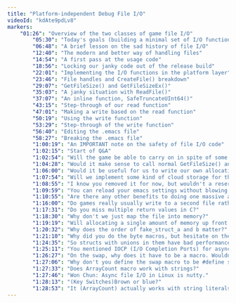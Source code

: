 ```yaml
---
title: "Platform-independent Debug File I/O"
videoId: "kdAte9pdLv8"
markers:
	"01:26": "Overview of the two classes of game file I/O"
		"05:30": "Today's goals (building a minimal set of I/O functions)"
		"06:48": "A brief lesson on the sad history of file I/O"
		"12:40": "The modern and better way of handling files"
		"14:54": "A first pass at the usage code"
		"18:56": "Locking our janky code out of the release build"
		"22:01": "Implementing the I/O functions in the platform layer"
		"23:46": "File handles and CreateFile() breakdown"
		"29:07": "GetFileSize() and GetFileSizeEx()"
		"35:03": "A janky situation with ReadFile()"
		"37:07": "An inline function, SafeTruncateUInt64()"
		"43:15": "Step-through of our read function"
		"47:01": "Making a write based on the read function"
		"50:19": "Using the write function"
		"53:29": "Step-through of the write function"
		"56:40": "Editing the .emacs file"
		"58:27": "Breaking the .emacs file"
		"1:00:19": "An IMPORTANT note on the safety of file I/O code"
		"1:02:15": "Start of Q&A"
		"1:02:54": "Will the game be able to carry on in spite of some big time failure, like a graphics device reset. And does software rendering make that easier to deal with?"
		"1:04:28": "Would it make sense to call normal GetFileSize() and then assert that the high 32-bit value is zero?"
		"1:06:00": "Would it be useful for us to write our own allocation function that specifically allocates sections of our already-reserved temporary memory? I am having trouble understanding why we are doing separate allocations."
		"1:07:54": "Will we implement some kind of cloud storage for the writes?"
		"1:08:55": "I know you removed it for now, but wouldn't a reserve memory method with an arbitrary size still introduce a failure point since it could fail like VirtualAlloc() and we have simply moved the burden onto ourselves?"
		"1:09:59": "You can reload your emacs settings without blowing everything up each time with evalbuffer."
		"1:10:55": "Are there any other benefits to doing one massive allocation, aside from having one failure point. Also does the order of properties in your structs matter when it comes to performance efficiency?"
		"1:16:00": "Do games really usually write to a second file rather than using some soft of safe write function that won't overwrite it if it somehow fails?"
		"1:17:31": "Do you miss multiple return values in C?"
		"1:18:30": "Why don't we just map the file into memory?"
		"1:19:19": "Will allocating a single amount of memory up front make it more difficult to selectively enable/disable certain features of the game, since there could be many combinations, each requiring different amounts of memory?"
		"1:20:32": "Why does the order of fake_struct_a and b matter?"
		"1:21:10": "Why did you do the byte macros, but hesitate on the swap? Is there some hidden complexity on pointer swaps?"
		"1:24:35": "So structs with unions in them have bad performance issues?"
		"1:25:11": "You mentioned IOCP (I/O Completion Ports) for async file I/O. Are you planning to use multiple worker threads? I've been doing some multithreaded epoll code on Linux, and it's a very janky API unless you're using one worker thread. There are even a few articles on LWN.net only about how to safely remove a file descriptor with epoll."
		"1:26:27": "On the swap, why does it have to be a macro. Wouldn't a function do the job and cover the janky complexity with types in the macro?"
		"1:27:06": "Why don't you define the swap macro to be #define swap(a,b){ type_of(a) temp...?"
		"1:27:33": "Does ArrayCount macro work with strings?"
		"1:27:46": "Won Chun: Async file I/O in Linux is nutty."
		"1:28:13": "(Key Switches)Brown or blue?"
		"1:28:53": "It (ArrayCount) actually works with string literals."
---
```

